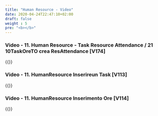 ```yaml
---
title: "Human Resource - Video"
date: 2020-04-24T22:47:10+02:00
draft: false
weight : 5
pre: "<b></b>"
---
```


### Video - 11. Human Resource - Task Resource Attendance  / 21 10TaskOreTO crea ResAttendance [V174]
{{<youtube tvdnF-guKBU>}}

### Video - 11. HumanResource Inserireun Task [V113]
{{<youtube tMqQMaRLrRA>}}

### Video - 11. HumanResource Inserimento Ore [V114]
{{<youtube zZCQw9FwbI8>}}

